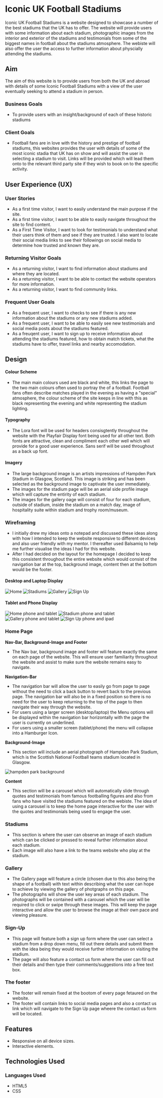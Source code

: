 # Iconic UK Football Stadiums

Iconic UK Football Stadiums is a website designed to showcase a number of the best stadiums that the UK has to offer. The website will provide users with some information about each stadium, photographic images from the interior and exterior of the stadiums and testimonials from some of the biggest names in football about the stadiums atmosphere. The webiste will also offer the user the access to further information about physcially attending the stadiums.

## Aim

The aim of this website is to provide users from both the UK and abroad with details of some Iconic Football Stadiums with a view of the user eventually seeking to attend a stadium in person.

### Business Goals

- To provide users with an insight/background of each of these historic stadiums 

### Client Goals

- Football fans are in love with the history and prestige of football stadiums, this websites provides the user with details of some of the most iconic stadia that UK has on show and will assist the user in selecting a stadium to visit. Links will be provided which will lead them onto to the relevant third party site if they wish to book on to the specific activity.

## User Experience (UX)

### User Stories

- As a first time visitor, I want to easily understand the main purpose if the site.
- As a first time visitor, I want to be able to easily navigate throughout the site to find content.
- As a First Time Visitor, I want to look for testimonials to understand what their users think of them and see if they are trusted. I also want to locate their social media links to see their followings on social media to determine how trusted and known they are.

### Returning Visitor Goals 

- As a returning visitor, I want to find information about stadiums and where they are located.
- As a returning visitor, I want to be able to contact the website operators for more information.
- As a returning visitor, I want to find community links.

### Frequent User Goals

- As a frequent user, I want to checks to see if there is any new information about the stadiums or any new stadiums added.
- As a frequent user, I want to be able to easily see new testimonials and social media posts about the stadiums featured.
- As a freuqent user, I want to sign up to receive information about attending the stadiums featured, how to obtain match tickets, what the stadiums have to offer, travel links and nearby accomodation.

## Design

#### Colour Scheme

- The main main colours used are black and white, this links the page to the two main colours often used to portray the of a football. Football fans often describe matches played in the evening as having a "special" atmosphere, the colour scheme of the site keeps in line with this as black representing the evening and white representing the stadium lighting.

#### Typography

- The Lora font will be used for headers consisgtently throughout the website with the Playfair Display font being used for all other text. Both fonts are attractive, clean and compliment each other well which will provide for a good user experience. Sans serif will be used throughout as a back up font.

#### Imagery

- The large background image is an artists impressions of Hampden Park Stadium in Glasgow, Scotland. This image is striking and has been selected as the background image to captivate the user immediately.
- The images for the stadium page will be an aerial side profile image which will capture the entirity of each stadium.
- The images for the gallery oage will consist of four for each stadium, outside of stadium, inside the stadium on a match day, image of hospitality suite within stadium and trophy room/museum. 

### Wireframing

- I initially drew my ideas onto a notepad and discussed these ideas along with how I intended to keep the website responsive to different devices and also user friendly with my mentor. I thereafter used Balsamiq to help me further visualise the ideas I had for this website.
- After I had decided on the layout for the homepage I decided to keep this consistent throughout the entire website which would consist of the navigation bar at the top, background image, content then at the bottom would be the footer.

#### Desktop and Laptop Display

![Home](https://github.com/Chris-Tollan/Iconic-UK-Football-Stadiums/assets/134441833/c25ab16b-3333-4d26-9fa7-3543d26b3d45)
![Stadiums](https://github.com/Chris-Tollan/Iconic-UK-Football-Stadiums/assets/134441833/19a4538f-cb41-4ff2-a64c-41cb8f51b608)
![Gallery](https://github.com/Chris-Tollan/Iconic-UK-Football-Stadiums/assets/134441833/441d4dc2-faaa-4d3a-8622-42de0caceace)
![Sign Up](https://github.com/Chris-Tollan/Iconic-UK-Football-Stadiums/assets/134441833/da1d6a78-1682-4e5b-9b27-7433f91c9d85)

#### Tablet and Phone Display

![Home phone and tablet](https://github.com/Chris-Tollan/Iconic-UK-Football-Stadiums/assets/134441833/04a30eeb-9551-4a7c-8826-0561b3ab73fe)
![Stadium phone and tablet](https://github.com/Chris-Tollan/Iconic-UK-Football-Stadiums/assets/134441833/ad3fb2f8-43ba-4f53-9cd2-10e3993c0043)
![Gallery phone and tablet](https://github.com/Chris-Tollan/Iconic-UK-Football-Stadiums/assets/134441833/73823d4d-b458-4c1b-bfa0-7bfc1b5864ab)
![Sign Up phone and ipad](https://github.com/Chris-Tollan/Iconic-UK-Football-Stadiums/assets/134441833/e0c9f2a2-e906-4af1-9b1a-567ef0d4316d)


### Home Page

**Nav-Bar, Background-Image and Footer**

- The Nav bar, background image and footer will feature exactly the same on each page of the website. This will ensure user familiarity throughout the website and assist to make sure the website remains easy to navigate.

**Navigation-Bar**

- The navigation bar will allow the user to easily go from page to page without the need to click a back button to revert back to the previous page. The navigation bar will also be in a fixed position so there is no need for the user to keep returning to the top of the page to then navigate their way through the website.
- For users using a larger screen (desktop/laptop) the Menu options will be displayed within the navigation bar horizontally with the page the user is currently on underlined.
- For users using a smaller screen (tablet/phone) the menu will collapse into a Hamburger Icon.

**Background-Image**

- This section will include an aerial photograph of Hampden Park Stadium, which is the Scottish National Football teams stadium located in Glasgow.

![hampden park background](https://github.com/Chris-Tollan/Iconic-UK-Football-Stadiums/assets/134441833/d7659695-88dd-42cc-9e18-9528632464f4)


**Content**

  - This section will be a carousel which will automatically slide through quotes and testimonials from famous footballing figures and also from fans who have visited the stadiums featured on the webiste. The idea of using a carousel is to keep the home page interactive for the user with the quotes and testimonials being used to engage the user.

### Stadiums

- This section is where the user can observe an image of each stadium which can be clicked or pressed to reveal further information about each stadium.
- Each image will also have a link to the teams website who play at the stadium.

### Gallery

- The Gallery page will feature a circle (chosen due to this also being the shape of a football) with text within describing what the user can hope to achieve by viewing the gallery of photgraphs on this page.
- The photographs will show the user key areas of each stadium. The photographs will be contained with a carousel which the user will be required to click or swipe through these images. This will keep the page interactive and allow the user to browse the image at their own pace and viewing pleasure.


### Sign-Up

- This page will feature both a sign up form where the user can select a stadium from a drop down menu, fill out there details and submit them with the idea being they would receive further information on visiting the stadium.
- The page will also feature a contact us form where the user can fill out their details and then type their comments/suggestions into a free text box.

### The footer

- The footer will remain fixed at the bootom of every page fetaured on the website.
- The footer will contain links to social media pages and also a contact us link which will navigate to the Sign Up page wheere the contact us form will be located.

## Features

- Responsive on all device sizes.
- Interactive elements.

## Technologies Used

### Languages Used

- HTML5
- CSS


